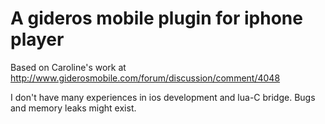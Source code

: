# A gideros mobile plugin for iphone player

Based on Caroline's work at http://www.giderosmobile.com/forum/discussion/comment/4048

I don't have many experiences in ios development and lua-C bridge.
Bugs and memory leaks might exist.
